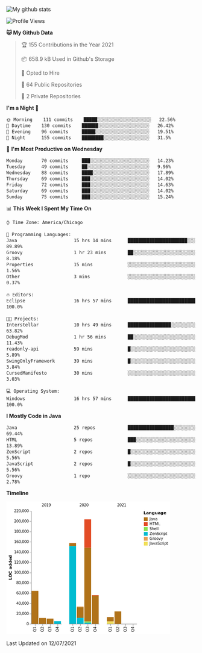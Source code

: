 ![My github stats](https://github-readme-stats.vercel.app/api?username=romvoid95&theme=gruvbox&include_all_commits=true&show_icons=true")

<!--START_SECTION:waka-->
![Profile Views](http://img.shields.io/badge/Profile%20Views-0-blue)

**🐱 My Github Data** 

> 🏆 155 Contributions in the Year 2021
 > 
> 📦 658.9 kB Used in Github's Storage 
 > 
> 💼 Opted to Hire
 > 
> 📜 64 Public Repositories 
 > 
> 🔑 2 Private Repositories  
 > 
**I'm a Night 🦉** 

```text
🌞 Morning    111 commits    █████░░░░░░░░░░░░░░░░░░░░   22.56% 
🌆 Daytime    130 commits    ██████░░░░░░░░░░░░░░░░░░░   26.42% 
🌃 Evening    96 commits     █████░░░░░░░░░░░░░░░░░░░░   19.51% 
🌙 Night      155 commits    ████████░░░░░░░░░░░░░░░░░   31.5%

```
📅 **I'm Most Productive on Wednesday** 

```text
Monday       70 commits     ███░░░░░░░░░░░░░░░░░░░░░░   14.23% 
Tuesday      49 commits     ██░░░░░░░░░░░░░░░░░░░░░░░   9.96% 
Wednesday    88 commits     ████░░░░░░░░░░░░░░░░░░░░░   17.89% 
Thursday     69 commits     ███░░░░░░░░░░░░░░░░░░░░░░   14.02% 
Friday       72 commits     ███░░░░░░░░░░░░░░░░░░░░░░   14.63% 
Saturday     69 commits     ███░░░░░░░░░░░░░░░░░░░░░░   14.02% 
Sunday       75 commits     ███░░░░░░░░░░░░░░░░░░░░░░   15.24%

```


📊 **This Week I Spent My Time On** 

```text
⌚︎ Time Zone: America/Chicago

💬 Programming Languages: 
Java                     15 hrs 14 mins      ██████████████████████░░░   89.89% 
Groovy                   1 hr 23 mins        ██░░░░░░░░░░░░░░░░░░░░░░░   8.18% 
Properties               15 mins             ░░░░░░░░░░░░░░░░░░░░░░░░░   1.56% 
Other                    3 mins              ░░░░░░░░░░░░░░░░░░░░░░░░░   0.37%

🔥 Editors: 
Eclipse                  16 hrs 57 mins      █████████████████████████   100.0%

🐱‍💻 Projects: 
Interstellar             10 hrs 49 mins      ████████████████░░░░░░░░░   63.82% 
DebugMod                 1 hr 56 mins        ██░░░░░░░░░░░░░░░░░░░░░░░   11.43% 
readonly-api             59 mins             █░░░░░░░░░░░░░░░░░░░░░░░░   5.89% 
SwingOnlyFramework       39 mins             █░░░░░░░░░░░░░░░░░░░░░░░░   3.84% 
CursedManifesto          30 mins             ░░░░░░░░░░░░░░░░░░░░░░░░░   3.03%

💻 Operating System: 
Windows                  16 hrs 57 mins      █████████████████████████   100.0%

```

**I Mostly Code in Java** 

```text
Java                     25 repos            █████████████████░░░░░░░░   69.44% 
HTML                     5 repos             ███░░░░░░░░░░░░░░░░░░░░░░   13.89% 
ZenScript                2 repos             █░░░░░░░░░░░░░░░░░░░░░░░░   5.56% 
JavaScript               2 repos             █░░░░░░░░░░░░░░░░░░░░░░░░   5.56% 
Groovy                   1 repo              ░░░░░░░░░░░░░░░░░░░░░░░░░   2.78%

```


**Timeline**

![Chart not found](https://raw.githubusercontent.com/ROMVoid95/ROMVoid95/master/charts/bar_graph.png) 


 Last Updated on 12/07/2021
<!--END_SECTION:waka-->
